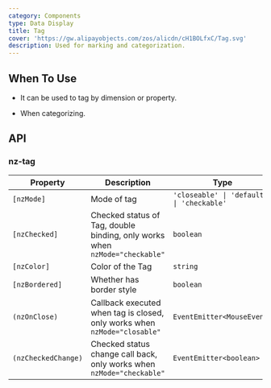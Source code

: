 ```yaml
---
category: Components
type: Data Display
title: Tag
cover: 'https://gw.alipayobjects.com/zos/alicdn/cH1BOLfxC/Tag.svg'
description: Used for marking and categorization.
---
```


## When To Use

- It can be used to tag by dimension or property.

- When categorizing.

## API

### nz-tag

| Property            | Description                                                                 | Type                                      | Default     |
| ------------------- | --------------------------------------------------------------------------- | ----------------------------------------- | ----------- |
| `[nzMode]`          | Mode of tag                                                                 | `'closeable' \| 'default' \| 'checkable'` | `'default'` |
| `[nzChecked]`       | Checked status of Tag, double binding, only works when `nzMode="checkable"` | `boolean`                                 | `false`     |
| `[nzColor]`         | Color of the Tag                                                            | `string`                                  | -           |
| `[nzBordered]`      | Whether has border style                                                    | `boolean`                                 | `true`      |
| `(nzOnClose)`       | Callback executed when tag is closed, only works when `nzMode="closable"`   | `EventEmitter<MouseEvent>`                | -           |
| `(nzCheckedChange)` | Checked status change call back, only works when `nzMode="checkable"`       | `EventEmitter<boolean>`                   | -           |
